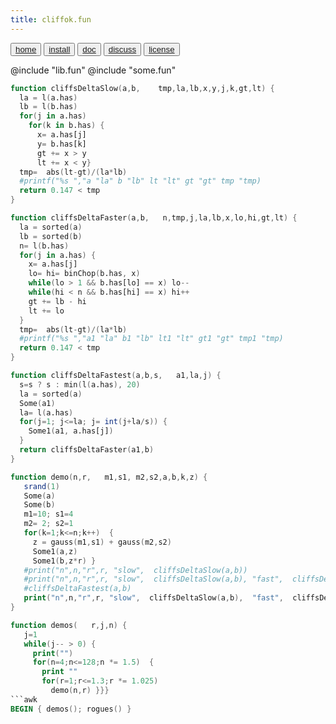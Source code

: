 ```yaml
---
title: cliffok.fun
---
```


<button class="button button1"><a href=/fun/index>home</a></button>
<button class="button button2"><a href=/fun/INSTALL>install</a></button>
<button class="button button1"><a href=/fun/ABOUT>doc</a></button>
<button class="button button2"><a href=http://github.com/timm/fun/issues>discuss</a></button>
<button class="button button1"><a href=/fun/LICENSE>license</a></button>

@include "lib.fun"
@include "some.fun"

```awk
function cliffsDeltaSlow(a,b,    tmp,la,lb,x,y,j,k,gt,lt) {
  la = l(a.has)
  lb = l(b.has)
  for(j in a.has)
    for(k in b.has) {
      x= a.has[j]
      y= b.has[k]
      gt += x > y
      lt += x < y}
  tmp=  abs(lt-gt)/(la*lb) 
  #printf("%s ","a "la" b "lb" lt "lt" gt "gt" tmp "tmp)
  return 0.147 < tmp
}
```

```awk
function cliffsDeltaFaster(a,b,   n,tmp,j,la,lb,x,lo,hi,gt,lt) {
  la = sorted(a)
  lb = sorted(b)
  n= l(b.has)
  for(j in a.has) {
    x= a.has[j]
    lo= hi= binChop(b.has, x)
    while(lo > 1 && b.has[lo] == x) lo--
    while(hi < n && b.has[hi] == x) hi++
    gt += lb - hi 
    lt += lo
  }
  tmp=  abs(lt-gt)/(la*lb) 
  #printf("%s ","a1 "la" b1 "lb" lt1 "lt" gt1 "gt" tmp1 "tmp)
  return 0.147 < tmp
}
```

```awk
function cliffsDeltaFastest(a,b,s,   a1,la,j) {
  s=s ? s : min(l(a.has), 20)
  la = sorted(a)
  Some(a1)
  la= l(a.has)
  for(j=1; j<=la; j= int(j+la/s)) {
    Some1(a1, a.has[j])
  }
  return cliffsDeltaFaster(a1,b)
}
```


```awk
function demo(n,r,   m1,s1, m2,s2,a,b,k,z) {
   srand(1)
   Some(a)
   Some(b)
   m1=10; s1=4
   m2= 2; s2=1
   for(k=1;k<=n;k++)  {
     z = gauss(m1,s1) + gauss(m2,s2)
     Some1(a,z)
     Some1(b,z*r) }
   #print("n",n,"r",r, "slow",  cliffsDeltaSlow(a,b))
   #print("n",n,"r",r, "slow",  cliffsDeltaSlow(a,b), "fast",  cliffsDeltaFaster(a,b))
   #cliffsDeltaFastest(a,b)
   print("n",n,"r",r, "slow",  cliffsDeltaSlow(a,b),  "fast",  cliffsDeltaFaster(a,b), "fastest",cliffsDeltaFastest(a,b))
}
```

```awk
function demos(   r,j,n) { 
   j=1
   while(j-- > 0) {
     print("") 
     for(n=4;n<=128;n *= 1.5)  {
       print ""
       for(r=1;r<=1.3;r *= 1.025) 
         demo(n,r) }}}
```awk
BEGIN { demos(); rogues() }
```
